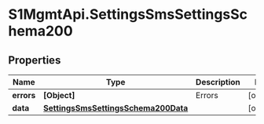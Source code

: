 # S1MgmtApi.SettingsSmsSettingsSchema200

## Properties
Name | Type | Description | Notes
------------ | ------------- | ------------- | -------------
**errors** | **[Object]** | Errors | [optional] 
**data** | [**SettingsSmsSettingsSchema200Data**](SettingsSmsSettingsSchema200Data.md) |  | [optional] 


